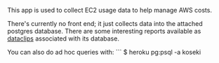 This app is used to collect EC2 usage data to help manage AWS costs.

There's currently no front end; it just collects data into the attached
postgres database.  There are some interesting reports available as
[dataclips](https://dataclips.heroku.com/) associated with its database.

You can also do ad hoc queries with: ```
$ heroku pg:psql -a koseki
```
